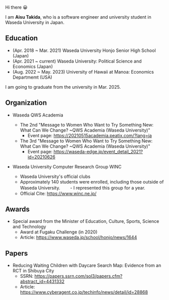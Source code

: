 Hi there 😀

I am **Aisu Takida**, who is a software engineer and university student in Waseda University in Japan.

## Education
- (Apr. 2018 ~ Mar. 2021) Waseda University Honjo Senior High School (Japan)
- (Apr. 2021 ~ current) Waseda University: Political Science and Economics (Japan)
- (Aug. 2022 ~ May. 2023) University of Hawaii at Manoa: Economics Departmemt (USA)

I am going to graduate from the university in Mar. 2025.

## Organization
- Waseda QWS Academia
  - The 2nd "Message to Women Who Want to Try Something New: What Can We Change? ~QWS Academia (Waseda University)"
    - Event page: https://20210515academia.peatix.com/?lang=ja
  - The 3rd "Message to Women Who Want to Try Something New: What Can We Change? ~QWS Academia (Waseda University)"
    - Event page: https://waseda-edge.jp/event_detail_2021?id=20210626

- Waseda University Computer Research Group WINC
    - Waseda University's official clubs
  - Approximately 140 students were enrolled, including those outside of Waseda University.
　　- I represented this group for a year.
  - Official Cite: https://www.winc.ne.jp/

## Awards
- Special award from the Minister of Education, Culture, Sports, Science and Technology
  - Award at Fugaku Challenge (in 2020)
  - Article: https://www.waseda.jp/school/honjo/news/1644

## Papers
- Reducing Waiting Children with Daycare Search Map: Evidence from an RCT in Shibuya City
  - SSRN: https://papers.ssrn.com/sol3/papers.cfm?abstract_id=4431332
  - Article: https://www.cyberagent.co.jp/techinfo/news/detail/id=28868
